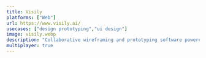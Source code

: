 ```yaml
---
title: Visily
platforms: ["Web"]
url: https://www.visily.ai/
usecases: ["design prototyping","ui design"]
image: visily.webp
description: "Collaborative wireframing and prototyping software powered by AI."
multiplayer: true
---
```

